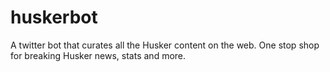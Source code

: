 # huskerbot
A twitter bot that curates all the Husker content on the web. One stop shop for breaking Husker news, stats and more.
